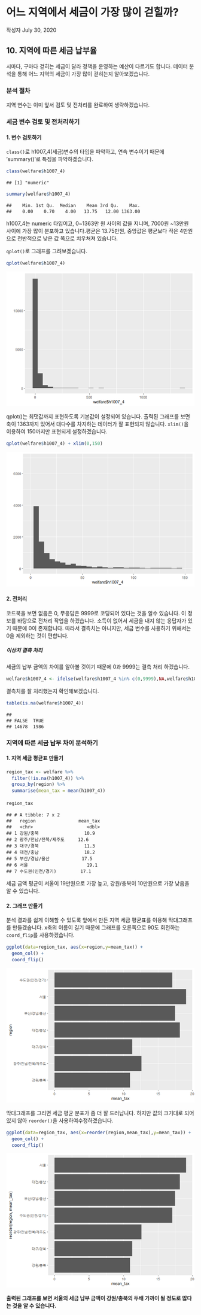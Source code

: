 어느 지역에서 세금이 가장 많이 걷힐까?
================
작성자
July 30, 2020

## 10\. 지역에 따른 세금 납부율

시마다, 구마다 걷히는 세금이 달라 정책을 운영하는 예산이 다르기도 합니다. 데이터 분석을 통해 어느 지역의 세금이 가장 많이
걷히는지 알아보겠습니다.

### 분석 절차

지역 변수는 이미 앞서 검토 및 전처리를 완료하여 생략하겠습니다.

### 세금 변수 검토 및 전처리하기

#### 1\. 변수 검토하기

`class()`로 h1007\_4(세금)변수의 타입을 파악하고, 연속 변수이기 때문에 ’summary()’로 특징을
파악하겠습니다.

``` r
class(welfare$h1007_4)
```

    ## [1] "numeric"

``` r
summary(welfare$h1007_4)
```

    ##    Min. 1st Qu.  Median    Mean 3rd Qu.    Max. 
    ##    0.00    0.70    4.00   13.75   12.00 1363.00

h1007\_4는 numeric 타입이고, 0\~1363만 원 사이의 값을 지니며, 7000원 \~13만원 사이에 가장 많이
분포하고 있습니다.평균은 13.75만원, 중앙값은 평균보다 작은 4만원으로 전반적으로 낮은 값 쪽으로 치우쳐져
있습니다.

`qplot()`로 그래프를 그려보겠습니다.

``` r
qplot(welfare$h1007_4)
```

![](welfare10_files/figure-gfm/unnamed-chunk-3-1.png)<!-- -->

qplot()는 최댓값까지 표현하도록 기본값이 설정되어 있습니다. 출력된 그래프를 보면 축이 1363까지 있어서 대다수를 차지하는
데이터가 잘 표현되지 않습니다. `xlim()`을 이용하여 150까지만 표현되게 설정하겠습니다.

``` r
qplot(welfare$h1007_4) + xlim(0,150)
```

![](welfare10_files/figure-gfm/unnamed-chunk-4-1.png)<!-- -->

#### 2\. 전처리

코드북을 보면 없음은 0, 무응답은 9999로 코딩되어 있다는 것을 알수 있습니다. 이 정보를 바탕으로 전처리 작업을 하겠습니다.
소득이 없어서 세금을 내지 않는 응답자가 있기 때문에 0이 존재합니다. 따라서 결측치는 아니지만, 세금 변수를 사용하기 위해서는
0을 제외하는 것이 편합니다.

##### 이상치 결측 처리

세금의 납부 금액의 차이를 알아볼 것이기 때문에 0과 9999는 결측 처리 하겠습니다.

``` r
welfare$h1007_4 <- ifelse(welfare$h1007_4 %in% c(0,9999),NA,welfare$h1007_4)
```

결측치를 잘 처리했는지 확인해보겠습니다.

``` r
table(is.na(welfare$h1007_4))
```

    ## 
    ## FALSE  TRUE 
    ## 14678  1986

### 지역에 따른 세금 납부 차이 분석하기

#### 1\. 지역 세금 평균표 만들기

``` r
region_tax <- welfare %>% 
  filter(!is.na(h1007_4)) %>% 
  group_by(region) %>% 
  summarise(mean_tax = mean(h1007_4))

region_tax
```

    ## # A tibble: 7 x 2
    ##   region                mean_tax
    ##   <chr>                    <dbl>
    ## 1 강원/충북                 10.9
    ## 2 광주/전남/전북/제주도     12.6
    ## 3 대구/경북                 11.3
    ## 4 대전/충남                 18.2
    ## 5 부산/경남/울산            17.5
    ## 6 서울                      19.1
    ## 7 수도권(인천/경기)         17.1

세금 금액 평균이 서울이 19만원으로 가장 높고, 강원/충북이 10만원으로 가장 낮음을 알 수 있습니다.

#### 2\. 그래프 만들기

분석 결과를 쉽게 이해할 수 있도록 앞에서 만든 지역 세금 평균표를 이용해 막대그래프를 만들겠습니다. x축의 이름이 길기 때문에
그래프를 오른쪽으로 90도 회전하는 `coord_flip`를 사용하겠습니다.

``` r
ggplot(data=region_tax, aes(x=region,y=mean_tax)) +
  geom_col() +
  coord_flip()
```

![](welfare10_files/figure-gfm/unnamed-chunk-8-1.png)<!-- -->

막대그래프를 그리면 세금 평균 분포가 좀 더 잘 드러납니다. 하지만 값의 크기대로 되어 있지 않아 `reorder()`을
사용하여수정하겠습니다.

``` r
ggplot(data=region_tax, aes(x=reorder(region,mean_tax),y=mean_tax)) +
  geom_col() +
  coord_flip()
```

![](welfare10_files/figure-gfm/unnamed-chunk-9-1.png)<!-- -->

**출력된 그래프를 보면 서울의 세금 납부 금액이 강원/충북의 두배 가까이 될 정도로 많다는 것을 알 수 있습니다.**
